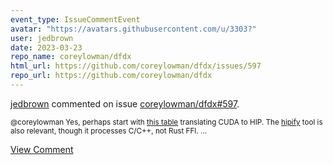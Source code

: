 ```yaml
---
event_type: IssueCommentEvent
avatar: "https://avatars.githubusercontent.com/u/3303?"
user: jedbrown
date: 2023-03-23
repo_name: coreylowman/dfdx
html_url: https://github.com/coreylowman/dfdx/issues/597
repo_url: https://github.com/coreylowman/dfdx
---
```


<a href='https://github.com/jedbrown' target='_blank'>jedbrown</a> commented on issue <a href='https://github.com/coreylowman/dfdx/issues/597' target='_blank'>coreylowman/dfdx#597</a>.

<small>@coreylowman Yes, perhaps start with [this table](https://docs.amd.com/bundle/HIP_Supported_CUDA_API_Guide_v5.4/page/CUDA_Driver_API_functions_supported_by_HIP.html) translating CUDA to HIP. The [hipify](https://github.com/ROCm-Developer-Tools/HIPIFY) tool is also relevant, though it processes C/C++, not Rust FFI....</small>

<a href='https://github.com/coreylowman/dfdx/issues/597' target='_blank'>View Comment</a>
